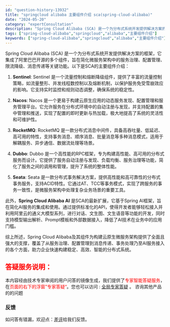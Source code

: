 ```yaml
---
id: "question-history-13932"
title: "springcloud alibaba 主要组件介绍 sca(spring-cloud-alibaba)"
date: "2024-05-20"
category: "expertConsultation"
description: "Spring Cloud Alibaba (SCA) 是一个为分布式系统开发提供解决方案的框架，它集成了阿里巴巴开源的多个组件，旨在简化微服务架构中的服务治理、配置管理、限流降级、消息传递等关键功能。以下是SCA的主要组件介绍：1. **Sentinel**: Sentinel 是一个流量控制和熔断"
tags: ["spring-cloud-alibaba","springcloud","alibaba","主要组件介绍"]
keywords: ["spring-cloud-alibaba","springcloud","alibaba","主要组件介绍"]
---
```


Spring Cloud Alibaba (SCA) 是一个为分布式系统开发提供解决方案的框架，它集成了阿里巴巴开源的多个组件，旨在简化微服务架构中的服务治理、配置管理、限流降级、消息传递等关键功能。以下是SCA的主要组件介绍：

1. **Sentinel**: Sentinel 是一个流量控制和熔断降级组件，提供了丰富的流量控制策略，如流量整形、并发线程数控制以及熔断机制，以保护服务免受雪崩效应的影响。它支持实时监控和规则动态调整，确保系统的稳定性。

2. **Nacos**: Nacos 是一个更易于构建云原生应用的动态服务发现、配置管理和服务管理平台。它允许服务在分布式环境中的自动注册与发现，并支持配置的集中管理和推送，实现了配置的即时更新与热加载，极大地提高了系统的灵活性和可维护性。

3. **RocketMQ**: RocketMQ 是一款分布式消息中间件，具备高吞吐量、低延迟、高可用的特性，支持事务消息、顺序消息、批量消息等多种消息模式，适用于解耦服务、异步通信、数据流处理等场景。

4. **Dubbo**: Dubbo 是一个高性能的RPC框架，专为构建高性能、高可用的分布式服务而设计。它提供了服务自动注册与发现、负载均衡、服务治理等功能，简化了服务之间的调用和管理，提升了系统的整体性能。

5. **Seata**: Seata 是一款分布式事务解决方案，提供高性能和高可靠性的分布式事务服务，支持ACID特性。它通过AT、TCC等事务模式，实现了跨服务的事务一致性，是微服务架构中处理复杂业务场景的重要工具。

此外，**Spring Cloud Alibaba AI** 是SCA的最新扩展，它基于Spring AI框架，旨在简化AI服务的集成和使用。通过提供标准化的API，使得开发者能够轻松接入并利用阿里云的通义大模型系列，进行对话、文生图、文生语音等功能的开发，同时支持模型输出解析、Prompt模板和外部数据接入，降低了AI技术在业务中的应用门槛。

综上所述，Spring Cloud Alibaba及其组件为构建云原生微服务架构提供了全面且强大的支撑，覆盖了从服务治理、配置管理到消息传递、事务处理乃至AI服务接入的各个方面，助力企业快速构建稳定、高效、智能的分布式系统。
## <font color="#FF0000">答疑服务说明：</font> 

本内容经由技术专家审阅的用户问答的镜像生成，我们提供了<font color="#FF0000">专家智能答疑服务</font>，在<font color="#FF0000">页面的右下的浮窗”专家答疑“</font>。您也可以访问 : [全局专家答疑](https://opensource.alibaba.com/chatBot) 。 咨询其他产品的的问题

### 反馈
如问答有错漏，欢迎点：[差评](https://ai.nacos.io/user/feedbackByEnhancerGradePOJOID?enhancerGradePOJOId=13933)给我们反馈。
